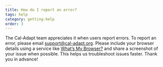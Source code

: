 ```yaml
---
title: How do I report an error?
tags: help
category: getting-help
order: 3
---
```


The Cal-Adapt team appreciates it when users report errors. To report an error, please email <support@cal-adapt.org>. Please include your browser details using a service like [What’s My Browser?](https://www.whatsmybrowser.org/) and share a screenshot of your issue when possible. This helps us troubleshoot issues faster. Thank you in advance!
